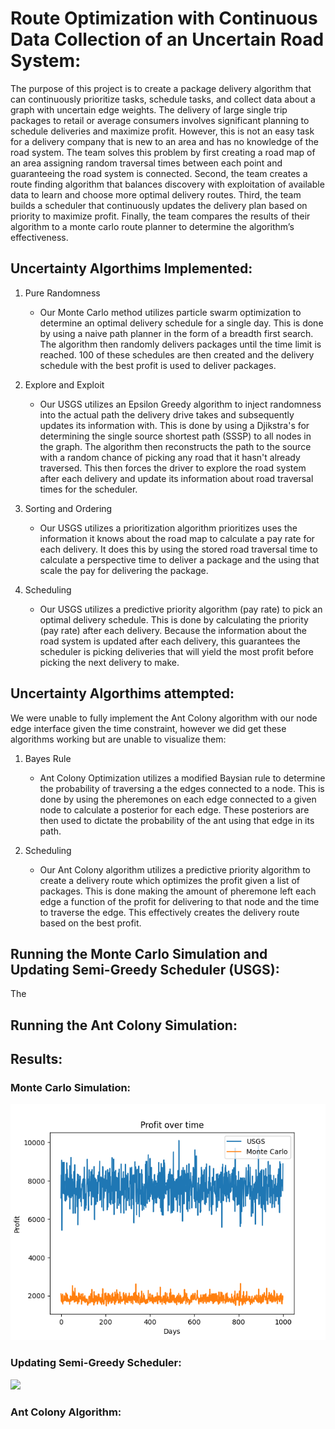 # Route Optimization with Continuous Data Collection of an Uncertain Road System:

The purpose of this project is to create a package delivery algorithm that can continuously prioritize tasks, schedule tasks, and collect data about a graph with uncertain edge weights. The delivery of large single trip packages to retail or average consumers involves significant planning to schedule deliveries and maximize profit. However, this is not an easy task for a delivery company that is new to an area and has no knowledge of the road system. The team solves this problem by first creating a road map of an area assigning random traversal times between each point and guaranteeing the road system is connected. Second, the team creates a route finding algorithm that balances discovery with exploitation of available data to learn and choose more optimal delivery routes. Third, the team builds a scheduler that continuously updates the delivery plan based on priority to maximize profit. Finally, the team compares the results of their algorithm to a monte carlo route planner to determine the algorithm’s effectiveness.

## Uncertainty Algorthims Implemented: 

1. Pure Randomness
   - Our Monte Carlo method utilizes particle swarm optimization to determine an optimal delivery schedule for a single day. This is done by using a naive path planner in the form of a breadth first search. The algorithm then randomly delivers packages until the time limit is reached. 100 of these schedules are then created and the delivery schedule with the best profit is used to deliver packages. 
  
2. Explore and Exploit 
   - Our USGS utilizes an Epsilon Greedy algorithm to inject randomness into the actual path the delivery drive takes and subsequently updates its information with. This is done by using a Djikstra's for determining the single source shortest path (SSSP) to all nodes in the graph. The algorithm then reconstructs the path to the source with a random chance of picking any road that it hasn't already traversed. This then forces the driver to explore the road system after each delivery and update its information about road traversal times for the scheduler.
  
3. Sorting and Ordering 
   - Our USGS utilizes a prioritization algorithm prioritizes uses the information it knows about the road map to calculate a pay rate for each delivery. It does this by using the stored road traversal time to calculate a perspective time to deliver a package and the using that scale the pay for delivering the package.
  
4. Scheduling 
   - Our USGS utilizes a predictive priority algorithm (pay rate) to pick an optimal delivery schedule. This is done by calculating the priority (pay rate) after each delivery. Because the information about the road system is updated after each delivery, this guarantees the scheduler is picking deliveries that will yield the most profit before picking the next delivery to make.

## Uncertainty Algorthims attempted: 
We were unable to fully implement the Ant Colony algorithm with our node edge interface given the time constraint, however we did get these algorithms working but are unable to visualize them: 

1. Bayes Rule
   - Ant Colony Optimization utilizes a modified Baysian rule to determine the probability of traversing a the edges connected to a node. This is done by using the pheremones on each edge connected to a given node to calculate a posterior for each edge. These posteriors are then used to dictate the probability of the ant using that edge in its path.

2. Scheduling 
   - Our Ant Colony algorithm utilizes a predictive priority algorithm to create a delivery route which optimizes the profit given a list of packages. This is done making the amount of pheremone left each edge a function of the profit for delivering to that node and the time to traverse the edge. This effectively creates the delivery route based on the best profit.

## Running the Monte Carlo Simulation and Updating Semi-Greedy Scheduler (USGS):

The

## Running the Ant Colony Simulation:


## Results:

### Monte Carlo Simulation:
![](./Figures/GreedyVsMonteCarlo.png)

### Updating Semi-Greedy Scheduler:
![](./Figures/USGS.gif)

### Ant Colony Algorithm:
